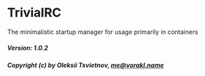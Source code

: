 # TrivialRC

The minimalistic startup manager for usage primarily in containers



##### Version: 1.0.2
##### Copyright (c) by Oleksii Tsvietnov, me@vorakl.name
